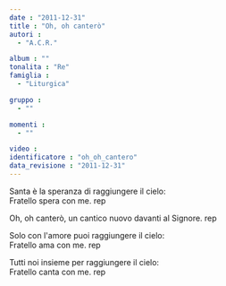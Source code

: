 ```yaml
---
date : "2011-12-31"
title : "Oh, oh canterò"
autori : 
  - "A.C.R."

album : ""
tonalita : "Re"
famiglia : 
  - "Liturgica"

gruppo : 
  - ""

momenti : 
  - ""

video : 
identificatore : "oh_oh_cantero"
data_revisione : "2011-12-31"
---
```

  
  
  
Santa è la speranza di raggiungere il cielo:  
Fratello spera con me. rep      
  
  
  
Oh, oh canterò, un cantico nuovo davanti al Signore. rep  
  
  
  
  
Solo con l'amore puoi raggiungere il cielo:   
Fratello ama con me. rep  
  
  
  
  
Tutti noi insieme per raggiungere il cielo:   
Fratello canta con me. rep  
  
  
  
  
